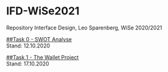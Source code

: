 # IFD-WiSe2021
 Repository Interface Design, Leo Sparenberg, WiSe 2020/2021
 
 
 <a href="https://leosparenberg.github.io/IFD-WiSe20-21/00/swot.html" target="_blank">##Task 0 - SWOT Analyse</a>
 <br>Stand: 12.10.2020


 <a href="https://leosparenberg.github.io/IFD-WiSe20-21/01/Wallet-Project.pdf" target="_blank">##Task 1 - The Wallet Project</a>
 <br>Stand: 17.10.2020
